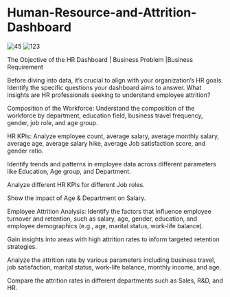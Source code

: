 # Human-Resource-and-Attrition-Dashboard
![45](https://github.com/user-attachments/assets/b841cbcc-afc4-4c74-b092-edc373f34e44)
![123](https://github.com/user-attachments/assets/c36237af-dd85-4637-8c35-6eaa7858c6f4)

The Objective of the HR Dashboard | Business Problem |Business Requirement

Before diving into data, it’s crucial to align with your organization’s HR goals. Identify the specific questions your dashboard aims to answer. What insights are HR professionals seeking to understand employee attrition?

Composition of the Workforce: Understand the composition of the workforce by department, education field, business travel frequency, gender, job role, and age group.

HR KPIs: Analyze employee count, average salary, average monthly salary, average age, average salary hike, average Job satisfaction score, and gender ratio.

Identify trends and patterns in employee data across different parameters like Education, Age group, and Department.

Analyze different HR KPIs for different Job roles.

Show the impact of Age & Department on Salary.

Employee Attrition Analysis: Identify the factors that influence employee turnover and retention, such as salary, age, gender, education, and employee demographics (e.g., age, marital status, work-life balance).

Gain insights into areas with high attrition rates to inform targeted retention strategies.

Analyze the attrition rate by various parameters including business travel, job satisfaction, marital status, work-life balance, monthly income, and age.

Compare the attrition rates in different departments such as Sales, R&D, and HR.
